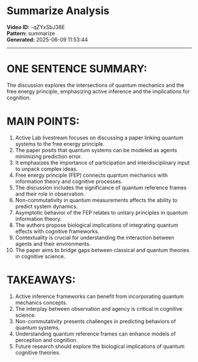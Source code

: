 # Summarize Analysis

**Video ID:** -qZYxSbJ38E  
**Pattern:** summarize  
**Generated:** 2025-06-09 11:53:44  

---

# ONE SENTENCE SUMMARY:
The discussion explores the intersections of quantum mechanics and the free energy principle, emphasizing active inference and the implications for cognition.

# MAIN POINTS:
1. Active Lab livestream focuses on discussing a paper linking quantum systems to the free energy principle.
2. The paper posits that quantum systems can be modeled as agents minimizing prediction error.
3. It emphasizes the importance of participation and interdisciplinary input to unpack complex ideas.
4. Free energy principle (FEP) connects quantum mechanics with information theory and cognitive processes.
5. The discussion includes the significance of quantum reference frames and their role in observation.
6. Non-commutativity in quantum measurements affects the ability to predict system dynamics.
7. Asymptotic behavior of the FEP relates to unitary principles in quantum information theory.
8. The authors propose biological implications of integrating quantum effects with cognitive frameworks.
9. Contextuality is crucial for understanding the interaction between agents and their environments.
10. The paper aims to bridge gaps between classical and quantum theories in cognitive science.

# TAKEAWAYS:
1. Active inference frameworks can benefit from incorporating quantum mechanics concepts.
2. The interplay between observation and agency is critical in cognitive science.
3. Non-commutativity presents challenges in predicting behaviors of quantum systems.
4. Understanding quantum reference frames can enhance models of perception and cognition.
5. Future research should explore the biological implications of quantum cognitive theories.